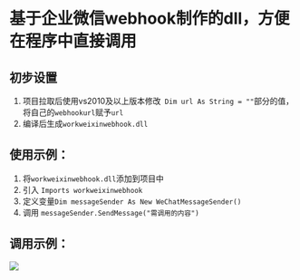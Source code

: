 # 基于企业微信webhook制作的dll，方便在程序中直接调用

## 初步设置
1. 项目拉取后使用vs2010及以上版本修改` Dim url As String = ""`部分的值，将自己的`webhookurl`赋予`url`
1. 编译后生成`workweixinwebhook.dll`
   
## 使用示例：
1. 将`workweixinwebhook.dll`添加到项目中
1. 引入 `Imports workweixinwebhook`
1. 定义变量`Dim messageSender As New WeChatMessageSender()`
1. 调用 `messageSender.SendMessage("需调用的内容")`

## 调用示例：
![](https://cdn.jsdelivr.net/gh/ThemanRonin/JPG@main/2024-06-19_07.46.51.png)
